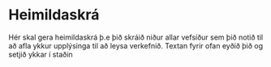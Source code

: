 # Heimildaskrá
Hér skal gera heimildaskrá þ.e þið skráið niður allar vefsíður sem þið notið til að afla ykkur upplýsinga
til að leysa verkefnið. Textan fyrir ofan eyðið þið og setjið ykkar í staðin
